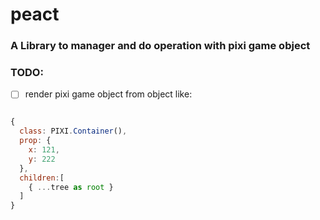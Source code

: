 # peact

### A Library to manager and do operation with pixi game object

### TODO:
- [ ] render pixi game object from object like:
```javascript

{
  class: PIXI.Container(),
  prop: {
    x: 121,
    y: 222
  },
  children:[
    { ...tree as root }
  ]
}

```
